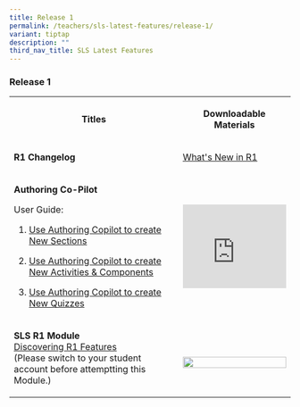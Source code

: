 ```yaml
---
title: Release 1
permalink: /teachers/sls-latest-features/release-1/
variant: tiptap
description: ""
third_nav_title: SLS Latest Features
---
```

<h3>Release 1</h3>
<table style="minWidth: 50px">
<colgroup>
<col>
<col>
</colgroup>
<tbody>
<tr>
<th rowspan="1" colspan="1">
<p>Titles</p>
</th>
<th rowspan="1" colspan="1">
<p>Downloadable Materials</p>
</th>
</tr>
<tr>
<td rowspan="1" colspan="1">
<p><strong>R1 Changelog</strong>
</p>
</td>
<td rowspan="1" colspan="1">
<p><a href="/whats-new-in-r2/" rel="noopener noreferrer nofollow" target="_blank">What's New in R1</a>
</p>
</td>
</tr>
<tr>
<td rowspan="1" colspan="1">
<p><strong>Authoring Co-Pilot</strong>
</p>
<p>User Guide:</p>
<ol data-tight="true" class="tight">
<li>
<p><a href="/teacher-user-guide/author/use-authoring-copilot-to-create-new-sections/" rel="noopener nofollow" target="_blank">Use Authoring Copilot to create New Sections</a>
</p>
</li>
<li>
<p><a href="/teacher-user-guide/author/use-authoring-copilot-to-create-new-activities-components/" rel="noopener nofollow" target="_blank">Use Authoring Copilot to create New Activities &amp; Components</a>
</p>
</li>
<li>
<p><a href="/teacher-user-guide/author/use-authoring-copilot-to-create-new-quizzes/" rel="noopener nofollow" target="_blank">Use Authoring Copilot to create New Quizzes</a>
</p>
</li>
</ol>
</td>
<td rowspan="1" colspan="1">
<div class="iframe-wrapper">
<iframe height="100%" width="100%" allowfullscreen="true" frameborder="0" src="https://www.youtube.com/embed/Zlt1akZ1HxA"></iframe>
</div>
</td>
</tr>
<tr>
<td rowspan="1" colspan="1">
<p><strong>SLS R1 Module</strong>
<br><a href="https://go.gov.sg/r1features" rel="noopener noreferrer nofollow" target="_blank">Discovering R1 Features</a>
<br>(Please switch to your student account before attemptting this Module.)</p>
</td>
<td rowspan="1" colspan="1">
<p></p>
<div class="isomer-image-wrapper">
<img style="width: 100%" height="auto" width="100%" alt="" src="/images/2Teacher/R1_module.jpg">
</div>
</td>
</tr>
</tbody>
</table>
<p></p>
